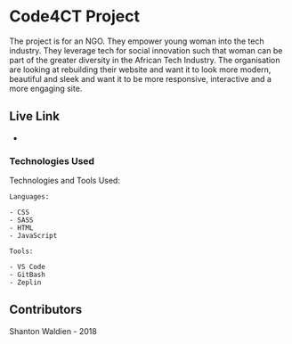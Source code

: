 # Code4CT Project

The project is for an NGO. They empower young woman into the tech industry. They leverage tech for social innovation such that woman can be part of the greater diversity in the African Tech Industry. The organisation are looking at rebuilding their website and want it to look more modern, beautiful and sleek and want it to be more responsive, interactive and a more engaging site.

## Live Link
- 


### Technologies Used

Technologies and Tools Used:

```
Languages:

- CSS
- SASS
- HTML
- JavaScript

```
```
Tools:

- VS Code
- GitBash
- Zeplin

```

## Contributors

Shanton Waldien - 2018
